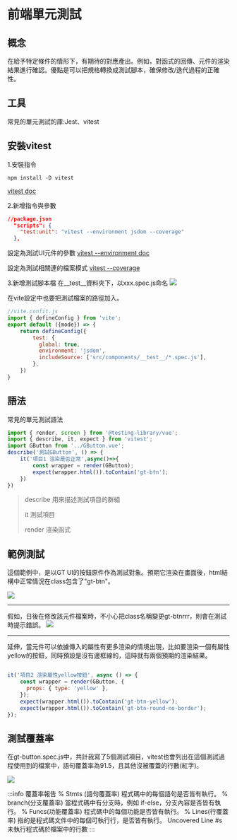 
# 前端單元測試

## 概念
在給予特定條件的情形下，有期待的對應產出。例如，對函式的回傳、元件的渲染結果進行確認。優點是可以把規格轉換成測試腳本，確保修改/迭代過程的正確性。

## 工具
常見的單元測試的庫:Jest、vitest

## 安裝vitest


1.安裝指令 
```shell
npm install -D vitest
```
[vitest doc](https://vitest.dev/guide/#adding-vitest-to-your-project)

2.新增指令與參數

```json
//package.json
  "scripts": {
    "test:unit": "vitest --environment jsdom --coverage"
  },
```
設定為測試UI元件的參數  [vitest --environment doc](https://vitest.dev/config/#environment)

設定為測試相關連的檔案模式 [vitest --coverage](https://vitest.dev/config/#coverage)


3.新增測試腳本檔
在__test__資料夾下，以xxx.spec.js命名
![](https://i.imgur.com/UasFjlM.jpg)   


在vite設定中也要把測試檔案的路徑加入。
```javascript
//vite.confit.js
import { defineConfig } from 'vite';
export default ({mode}) => {
    return defineConfig({
        test: {
          global: true,
          environment: 'jsdom',
          includeSource: ['src/components/__test__/*.spec.js'],
        },
    })
}
```

## 語法
常見的單元測試語法
```javascript
import { render, screen } from '@testing-library/vue';
import { describe, it, expect } from 'vitest';
import GButton from '../GButton.vue';
describe('測試GButton', () => {
    it('項目1 渲染是否正常',async()=>{
        const wrapper = render(GButton);
        expect(wrapper.html()).toContain('gt-btn');
    })
})
```
>
>describe 用來描述測試項目的群組
>
>it 測試項目
>
>render 渲染函式
>

## 範例測試

這個範例中，是以GT UI的按鈕原件作為測試對象。預期它渲染在畫面後，html結構中正常情況在class包含了"gt-btn"。

![](https://i.imgur.com/FM3ePmy.jpg)

---

假如，日後在修改該元件檔案時，不小心把class名稱變更gt-btnrrr，則會在測試時提示錯誤。
![](https://i.imgur.com/7wbHHNf.jpg)

---

延伸，當元件可以依據傳入的屬性有更多渲染的情境出現，比如要渲染一個有屬性yellow的按鈕，同時預設是沒有邊框線的，這時就有兩個預期的渲染結果。
```javascript

it('項目2 渲染屬性yellow按鈕', async () => {
    const wrapper = render(GButton, {
      props: { type: 'yellow' },
    });
    expect(wrapper.html()).toContain('gt-btn-yellow');
    expect(wrapper.html()).toContain('gt-btn-round-no-border');
});
```

## 測試覆蓋率
在gt-button.spec.js中，共計我寫了5個測試項目，vitest也會列出在這個測試過程使用到的檔案中，語句覆蓋率為91.5，且其他沒被覆蓋的行數(紅字)。

![](https://i.imgur.com/9M4jfxt.jpg)

:::info
覆蓋率報告
% Stmts (語句覆蓋率) 程式碼中的每個語句是否皆有執行。
% branch(分支覆蓋率) 當程式碼中有分支時，例如 if-else，分支內容是否皆有執行。
% Funcs(功能覆蓋率) 程式碼中的每個功能是否皆有執行。
% Lines(行覆蓋率) 指的是程式碼文件中的每個可執行行，是否皆有執行。
Uncovered Line #s 未執行程式碼於檔案中的行數
:::

